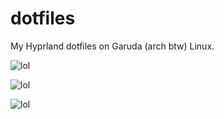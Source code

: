 # dotfiles
My Hyprland dotfiles on Garuda (arch btw) Linux.

![lol](https://0x0.st/HP3q.png)

![lol](https://0x0.st/HP3a.png)

![lol](https://0x0.st/HP3B.png)

